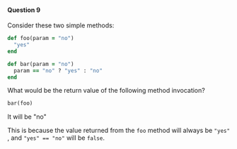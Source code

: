 #### Question 9

Consider these two simple methods:

```ruby
def foo(param = "no")
  "yes"
end

def bar(param = "no")
  param == "no" ? "yes" : "no"
end
```

What would be the return value of the following method invocation?

```ruby
bar(foo)
```

It will be "no"

This is because the value returned from the `foo` method will always be `"yes"` , and `"yes" == "no"` will be `false`.